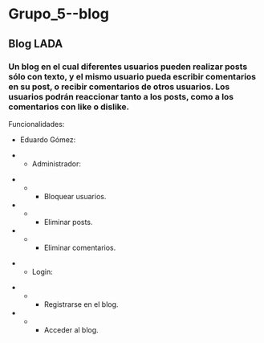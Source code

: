 # Grupo_5--blog

## Blog LADA

### Un blog en el cual diferentes usuarios pueden realizar posts sólo con texto, y el mismo usuario pueda escribir comentarios en su post, o recibir comentarios de otros usuarios. Los usuarios podrán reaccionar tanto a los posts, como a los comentarios con like o dislike.

Funcionalidades:

+ Eduardo Gómez:

* *  Administrador:
- - - Bloquear usuarios.
- - - Eliminar posts.
- - - Eliminar comentarios.
* * Login:
- - - Registrarse en el blog.
- - - Acceder al blog.
